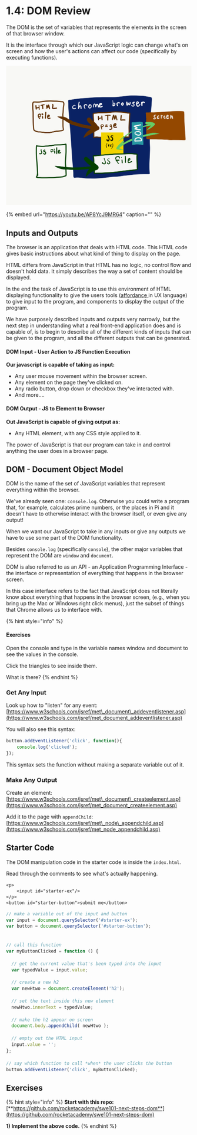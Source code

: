 # 1.4: DOM Review

The DOM is the set of variables that represents the elements in the screen of that browser window.

It is the interface through which our JavaScript logic can change what's on screen and how the user's actions can affect our code \(specifically by executing functions\).

![](../../.gitbook/assets/img_0018.png)

{% embed url="https://youtu.be/AP8YcJ9MR64" caption="" %}

## Inputs and Outputs

The browser is an application that deals with HTML code. This HTML code gives basic instructions about what kind of thing to display on the page.

HTML differs from JavaScript in that HTML has no logic, no control flow and doesn't hold data. It simply describes the way a set of content should be displayed.

In the end the task of JavaScript is to use this environment of HTML displaying functionality to give the users tools \([affordance ](https://uxplanet.org/ux-design-glossary-how-to-use-affordances-in-user-interfaces-393c8e9686e4)in UX language\) to give input to the program, and components to display the output of the program.

We have purposely described inputs and outputs very narrowly, but the next step in understanding what a real front-end application does and is capable of, is to begin to describe all of the different kinds of inputs that can be given to the program, and all the different outputs that can be generated.

#### DOM Input - User Action to JS Function Execution

**Our javascript is capable of taking as input:**

* Any user mouse movement within the browser screen.
* Any element on the page they've clicked on.
* Any radio button, drop down or checkbox they've interacted with.
* And more....

#### DOM Output - JS to Element to Browser

**Out JavaScript is capable of giving output as:**

* Any HTML element, with any CSS style applied to it.

The power of JavaScript is that our program can take in and control anything the user does in a browser page.

## DOM - Document Object Model

DOM is the name of the set of JavaScript variables that represent everything within the browser.

We've already seen one: `console.log`. Otherwise you could write a program that, for example, calculates prime numbers, or the places in Pi and it doesn't have to otherwise interact with the browser itself, or even give any output!

When we want our JavaScript to take in any inputs or give any outputs we have to use some part of the DOM functionality.

Besides `console.log` \(specifically `console`\), the other major variables that represent the DOM are `window` and `document`.

DOM is also referred to as an API - an Application Programming Interface - the interface or representation of everything that happens in the browser screen.

In this case interface refers to the fact that JavaScript does not literally know about everything that happens in the browser screen, \(e.g., when you bring up the Mac or Windows right click menus\), just the subset of things that Chrome allows us to interface with.

{% hint style="info" %}
#### Exercises

Open the console and type in the variable names window and document to see the values in the console.

Click the triangles to see inside them.

What is there?
{% endhint %}

### Get Any Input

Look up how to "listen" for any event: [https://www.w3schools.com/jsref/met\_document\_addeventlistener.asp](https://www.w3schools.com/jsref/met_document_addeventlistener.asp)

You will also see this syntax:

```js
button.addEventListener('click', function(){
    console.log('clicked');
});
```

This syntax sets the function without making a separate variable out of it.

### Make Any Output

Create an element: [https://www.w3schools.com/jsref/met\_document\_createelement.asp](https://www.w3schools.com/jsref/met_document_createelement.asp)

Add it to the page with `appendChild`: [https://www.w3schools.com/jsref/met\_node\_appendchild.asp](https://www.w3schools.com/jsref/met_node_appendchild.asp)

## Starter Code

The DOM manipulation code in the starter code is inside the `index.html`.

Read through the comments to see what's actually happening.

```markup
<p>
    <input id="starter-ex"/>
</p>
<button id="starter-button">submit me</button>
```

```js
// make a variable out of the input and button
var input = document.querySelector('#starter-ex');
var button = document.querySelector('#starter-button');


// call this function 
var myButtonClicked = function () {

  // get the current value that's been typed into the input
  var typedValue = input.value;

  // create a new h2
  var newHtwo = document.createElement('h2');

  // set the text inside this new element  
  newHtwo.innerText = typedValue;

  // make the h2 appear on screen
  document.body.appendChild( newHtwo );

  // empty out the HTML input 
  input.value = '';
};

// say which function to call *when* the user clicks the button
button.addEventListener('click', myButtonClicked);
```

## Exercises

{% hint style="info" %}
**Start with this repo:** [**https://github.com/rocketacademy/swe101-next-steps-dom**](https://github.com/rocketacademy/swe101-next-steps-dom)

**1\) Implement the above code.**
{% endhint %}

